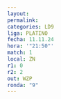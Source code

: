 ```yaml
---
layout: 
permalink: 
categories: LD9
liga: PLATINO
fecha: 11.11.24
hora: '"21:50"'
match: 1
local: ZN
r1: 0
r2: 2
out: WZP
ronda: "9"
---
```

